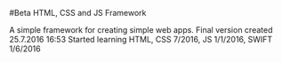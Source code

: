 #Beta HTML, CSS and JS Framework

A simple framework for creating simple web apps.
Final version created 25.7.2016 16:53
Started learning HTML, CSS 7/2016, JS 1/1/2016, SWIFT 1/6/2016
